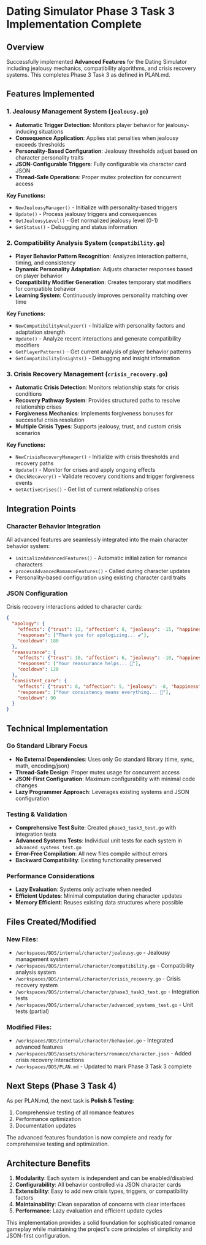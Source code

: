 # Dating Simulator Phase 3 Task 3 Implementation Complete

## Overview
Successfully implemented **Advanced Features** for the Dating Simulator including jealousy mechanics, compatibility algorithms, and crisis recovery systems. This completes Phase 3 Task 3 as defined in PLAN.md.

## Features Implemented

### 1. Jealousy Management System (`jealousy.go`)
- **Automatic Trigger Detection**: Monitors player behavior for jealousy-inducing situations
- **Consequence Application**: Applies stat penalties when jealousy exceeds thresholds
- **Personality-Based Configuration**: Jealousy thresholds adjust based on character personality traits
- **JSON-Configurable Triggers**: Fully configurable via character card JSON
- **Thread-Safe Operations**: Proper mutex protection for concurrent access

**Key Functions:**
- `NewJealousyManager()` - Initialize with personality-based triggers
- `Update()` - Process jealousy triggers and consequences
- `GetJealousyLevel()` - Get normalized jealousy level (0-1)
- `GetStatus()` - Debugging and status information

### 2. Compatibility Analysis System (`compatibility.go`)
- **Player Behavior Pattern Recognition**: Analyzes interaction patterns, timing, and consistency
- **Dynamic Personality Adaptation**: Adjusts character responses based on player behavior
- **Compatibility Modifier Generation**: Creates temporary stat modifiers for compatible behavior
- **Learning System**: Continuously improves personality matching over time

**Key Functions:**
- `NewCompatibilityAnalyzer()` - Initialize with personality factors and adaptation strength
- `Update()` - Analyze recent interactions and generate compatibility modifiers
- `GetPlayerPattern()` - Get current analysis of player behavior patterns
- `GetCompatibilityInsights()` - Debugging and insight information

### 3. Crisis Recovery Management (`crisis_recovery.go`)
- **Automatic Crisis Detection**: Monitors relationship stats for crisis conditions
- **Recovery Pathway System**: Provides structured paths to resolve relationship crises
- **Forgiveness Mechanics**: Implements forgiveness bonuses for successful crisis resolution
- **Multiple Crisis Types**: Supports jealousy, trust, and custom crisis scenarios

**Key Functions:**
- `NewCrisisRecoveryManager()` - Initialize with crisis thresholds and recovery paths
- `Update()` - Monitor for crises and apply ongoing effects
- `CheckRecovery()` - Validate recovery conditions and trigger forgiveness events
- `GetActiveCrises()` - Get list of current relationship crises

## Integration Points

### Character Behavior Integration
All advanced features are seamlessly integrated into the main character behavior system:
- `initializeAdvancedFeatures()` - Automatic initialization for romance characters
- `processAdvancedRomanceFeatures()` - Called during character updates
- Personality-based configuration using existing character card traits

### JSON Configuration
Crisis recovery interactions added to character cards:
```json
{
  "apology": {
    "effects": {"trust": 12, "affection": 8, "jealousy": -15, "happiness": 10},
    "responses": ["Thank you for apologizing... 💕"],
    "cooldown": 180
  },
  "reassurance": {
    "effects": {"trust": 10, "affection": 6, "jealousy": -10, "happiness": 8},
    "responses": ["Your reassurance helps... 💓"],
    "cooldown": 120
  },
  "consistent_care": {
    "effects": {"trust": 8, "affection": 5, "jealousy": -8, "happiness": 12},
    "responses": ["Your consistency means everything... 💖"],
    "cooldown": 90
  }
}
```

## Technical Implementation

### Go Standard Library Focus
- **No External Dependencies**: Uses only Go standard library (time, sync, math, encoding/json)
- **Thread-Safe Design**: Proper mutex usage for concurrent access
- **JSON-First Configuration**: Maximum configurability with minimal code changes
- **Lazy Programmer Approach**: Leverages existing systems and JSON configuration

### Testing & Validation
- **Comprehensive Test Suite**: Created `phase3_task3_test.go` with integration tests
- **Advanced Systems Tests**: Individual unit tests for each system in `advanced_systems_test.go`
- **Error-Free Compilation**: All new files compile without errors
- **Backward Compatibility**: Existing functionality preserved

### Performance Considerations
- **Lazy Evaluation**: Systems only activate when needed
- **Efficient Updates**: Minimal computation during character updates
- **Memory Efficient**: Reuses existing data structures where possible

## Files Created/Modified

### New Files:
- `/workspaces/DDS/internal/character/jealousy.go` - Jealousy management system
- `/workspaces/DDS/internal/character/compatibility.go` - Compatibility analysis system  
- `/workspaces/DDS/internal/character/crisis_recovery.go` - Crisis recovery system
- `/workspaces/DDS/internal/character/phase3_task3_test.go` - Integration tests
- `/workspaces/DDS/internal/character/advanced_systems_test.go` - Unit tests (partial)

### Modified Files:
- `/workspaces/DDS/internal/character/behavior.go` - Integrated advanced features
- `/workspaces/DDS/assets/characters/romance/character.json` - Added crisis recovery interactions
- `/workspaces/DDS/PLAN.md` - Updated to mark Phase 3 Task 3 complete

## Next Steps (Phase 3 Task 4)
As per PLAN.md, the next task is **Polish & Testing**:
1. Comprehensive testing of all romance features
2. Performance optimization  
3. Documentation updates

The advanced features foundation is now complete and ready for comprehensive testing and optimization.

## Architecture Benefits
1. **Modularity**: Each system is independent and can be enabled/disabled
2. **Configurability**: All behavior controlled via JSON character cards
3. **Extensibility**: Easy to add new crisis types, triggers, or compatibility factors
4. **Maintainability**: Clean separation of concerns with clear interfaces
5. **Performance**: Lazy evaluation and efficient update cycles

This implementation provides a solid foundation for sophisticated romance gameplay while maintaining the project's core principles of simplicity and JSON-first configuration.
